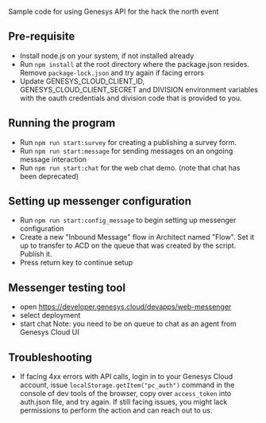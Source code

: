 Sample code for using Genesys API for the hack the north event

Pre-requisite
--------------
* Install node.js on your system, if not installed already
* Run `npm install` at the root directory where the package.json resides. Remove `package-lock.json` and try again if facing errors
* Update GENESYS_CLOUD_CLIENT_ID, GENESYS_CLOUD_CLIENT_SECRET and DIVISION environment variables with the oauth credentials and division code that is provided to you.

Running the program
-------------------
* Run `npm run start:survey` for creating a publishing a survey form.
* Run `npm run start:message` for sending messages on an ongoing message interaction
* Run `npm run start:chat` for the web chat demo. (note that chat has been deprecated)

Setting up messenger configuration
----------------------------------
* Run `npm run start:config_message` to begin setting up messenger configuration
* Create a new "Inbound Message" flow in Architect named "Flow<DIVISION>". Set it up to transfer to ACD on the queue that was created by the script. Publish it.
* Press return key to continue setup

Messenger testing tool
----------------------
* open https://developer.genesys.cloud/devapps/web-messenger
* select deployment
* start chat
Note: you need to be on queue to chat as an agent from Genesys Cloud UI

Troubleshooting
---------------
* If facing 4xx errors with API calls, login in to your Genesys Cloud account, issue `localStorage.getItem("pc_auth")` command in the console of dev tools of the browser, copy over `access_token` into auth.json file, and try again. If still facing issues, you might lack permissions to perform the action and can reach out to us.
